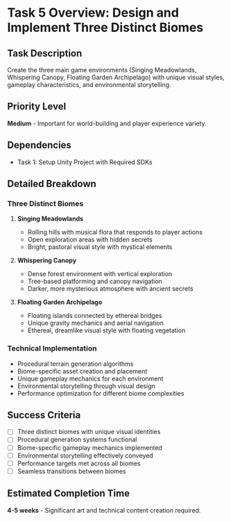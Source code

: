 # Task 5 Overview: Design and Implement Three Distinct Biomes

## Task Description
Create the three main game environments (Singing Meadowlands, Whispering Canopy, Floating Garden Archipelago) with unique visual styles, gameplay characteristics, and environmental storytelling.

## Priority Level
**Medium** - Important for world-building and player experience variety.

## Dependencies
- Task 1: Setup Unity Project with Required SDKs

## Detailed Breakdown

### Three Distinct Biomes
1. **Singing Meadowlands**
   - Rolling hills with musical flora that responds to player actions
   - Open exploration areas with hidden secrets
   - Bright, pastoral visual style with mystical elements

2. **Whispering Canopy**
   - Dense forest environment with vertical exploration
   - Tree-based platforming and canopy navigation
   - Darker, more mysterious atmosphere with ancient secrets

3. **Floating Garden Archipelago**
   - Floating islands connected by ethereal bridges
   - Unique gravity mechanics and aerial navigation
   - Ethereal, dreamlike visual style with floating vegetation

### Technical Implementation
- Procedural terrain generation algorithms
- Biome-specific asset creation and placement
- Unique gameplay mechanics for each environment
- Environmental storytelling through visual design
- Performance optimization for different biome complexities

## Success Criteria
- [ ] Three distinct biomes with unique visual identities
- [ ] Procedural generation systems functional
- [ ] Biome-specific gameplay mechanics implemented
- [ ] Environmental storytelling effectively conveyed
- [ ] Performance targets met across all biomes
- [ ] Seamless transitions between biomes

## Estimated Completion Time
**4-5 weeks** - Significant art and technical content creation required. 